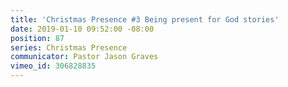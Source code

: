 ```yaml
---
title: 'Christmas Presence #3 Being present for God stories'
date: 2019-01-10 09:52:00 -08:00
position: 87
series: Christmas Presence
communicator: Pastor Jason Graves
vimeo_id: 306828835
---
```


